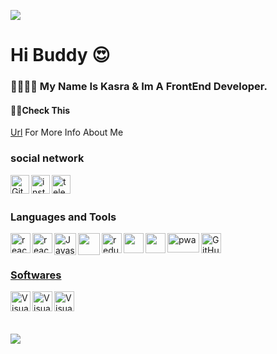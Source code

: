 <p align="left">
    <img src="https://capsule-render.vercel.app/api?type=waving&color=gradient&text=Welcome&height=100&section=header"/>
</p> 

<h1>Hi Buddy 😍</h1> 
<h3>🐱‍👤🐱‍👤 My Name Is Kasra & Im A FrontEnd Developer.</h3> 
<h4>🎈🎈Check This  </h4> <a href='https://kasra-hastam.iran.liara.run/'>Url</a> For More Info About Me </a>

 
 
### social network 
 
<a href="https://github.com/KasraMg" target="_blank"><img class="icon"  width="30px" align="left" alt="Github"  src="https://img.icons8.com/3d-fluency/94/null/github.png" /></a>
<a href="https://instagram.com/_ka.s.ra_?igshid=ZGUzMzM3NWJiOQ==" target="_blank"><img class="icon" align="left" alt="instagram" width="30px" src="https://img.icons8.com/3d-fluency/94/null/instagram-new.png" /></a>
<a href="http://T.me/shahiinnnnn" target="_blank"><img class="icon" align="left" alt="telegram" width="30px" src="https://img.icons8.com/?size=100&id=k4jADXhS5U1t&format=png" /></a>


<br />
<br />

### Languages and Tools

<div>
  <a href="https://react.dev/" target="_blank"><img class="icon" align="left" alt="react" width="32px" src="https://img.icons8.com/?size=200&id=NfbyHexzVEDk&format=png" />
  <a href="https://getbootstrap.com/" target="_blank"><img class="icon" align="left" alt="react" width="32px" src="https://img.icons8.com/?size=512&id=66TslYQuFETx&format=png" />
  <a href="https://developer.mozilla.org/en-US/docs/Web/JavaScript" target="_blank"><img class="icon" align="left" alt="Javascript" width="35px" src="https://img.icons8.com/fluency/48/null/javascript.png" />
   

  <a href="https://www.typescriptlang.org/" target="_blank"><img class="icon" align="left"   width="35px" src="https://img.icons8.com/?size=512&id=uJM6fQYqDaZK&format=png" />
          
 <a href=" https://redux.js.org/" target="_blank"><img class="icon" align="left" alt="redux" width="32px" src="https://img.icons8.com/?size=512&id=jD-fJzVguBmw&format=png" />
    <a href="https://tailwindcss.com/" target="_blank"> <img class="icon" align="left"   width="32px" src="https://img.icons8.com/?size=512&id=CIAZz2CYc6Kc&format=png" />
    <a href="https://mui.com/" target="_blank"> <img class="icon" align="left"   width="32px" src="https://img.icons8.com/?size=512&id=gFw7X5Tbl3ss&format=png" />
    
 <a  href="[ https://redux.js.org/](https://web.dev/progressive-web-apps/)" target="_blank"><img style=' width: 51px' height='31px' class="icon" align="left" alt="pwa"  src="https://www.4xtreme.com/wp-content/uploads/2019/10/pwa.png" />
   
  
  <a href="https://github.com/" target="_blank"> <img class="icon" align="left" alt="GitHub" width="32px" src="https://img.icons8.com/3d-fluency/94/null/github.png" />
  

</div>

<br />
<br />

### Softwares

<div>
  <a href="https://code.visualstudio.com/" target="_blank"><img class="icon" align="left" alt="Visual Studio Code" width="32px" src="https://img.icons8.com/color/48/null/visual-studio-code-2019.png" />
  <a href="https://www.figma.com/" target="_blank"><img class="icon" align="left" alt="Visual Studio Code" width="32px" src="https://img.icons8.com/?size=512&id=W0YEwBDDfTeu&format=png" />
  <a href="https://www.postman.com/" target="_blank"><img class="icon" align="left" alt="Visual Studio Code" width="32px" src="https://img.icons8.com/?size=512&id=EPbEfEa7o8CB&format=png" /><br />
<br />

</div><br />
<br />



<img  src='https://github.com/saadeghi/saadeghi/blob/master/dino.gif?raw=true'/>
